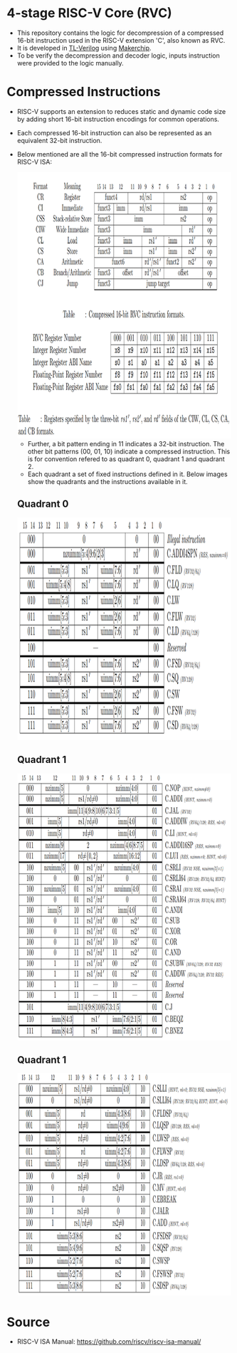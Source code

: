 # 4-stage RISC-V Core (RVC)
  - This repository contains the logic for decompression of a compressed 16-bit instruction used in the RISC-V extension 'C', also known as RVC.
  - It is developed in [TL-Verilog](http://tl-x.org/) using [Makerchip](https://makerchip.com/).
  - To be verify the decompression and decoder logic, inputs instruction were provided to the logic manually.
  
# Compressed Instructions
 - RISC-V supports an extension to	reduces static and dynamic code size by adding short 16-bit instruction encodings for common operations. 
 - Each compressed 16-bit instruction can also be represented as an equivalent 32-bit instruction.
 - Below mentioned are all the 16-bit compressed instruction formats for RISC-V ISA:
 
   <img src="images/rvc_instruction_formats.png" height="600"/>
   
   - Further, a bit pattern ending in 11 indicates a 32-bit instruction. The other bit patterns (00, 01, 10) indicate a compressed instruction. This is for convention refered to as quadrant 0, quadrant 1 and quadrant 2.
   - Each quadrant a set of fixed instructions defined in it. Below images show the quadrants and the instructions available in it.
   
   ## Quadrant 0
   <img src="images/rvc_q0.png" height="500"/>
   
   ## Quadrant 1
   <img src="images/rvc_q1.png" height="600"/>

   ## Quadrant 1
   <img src="images/rvc_q2.png" height="500"/>


# Source
  - RISC-V ISA Manual: https://github.com/riscv/riscv-isa-manual/
